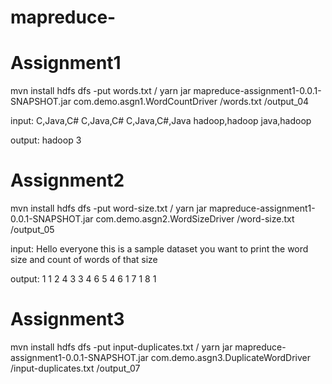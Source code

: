 # mapreduce-

# Assignment1
mvn install
hdfs dfs -put words.txt /
yarn jar mapreduce-assignment1-0.0.1-SNAPSHOT.jar com.demo.asgn1.WordCountDriver /words.txt /output_04

input:
C,Java,C#
C,Java,C#
C,Java,C#,Java
hadoop,hadoop
java,hadoop

output:
hadoop	3



# Assignment2
mvn install
hdfs dfs -put word-size.txt /
yarn jar mapreduce-assignment1-0.0.1-SNAPSHOT.jar com.demo.asgn2.WordSizeDriver /word-size.txt /output_05

input:
Hello everyone this is a sample dataset you want to print the word size and
count of words of that size

output:
1	1
2	4
3	3
4	6
5	4
6	1
7	1
8	1

# Assignment3
mvn install
hdfs dfs -put input-duplicates.txt /
yarn jar mapreduce-assignment1-0.0.1-SNAPSHOT.jar com.demo.asgn3.DuplicateWordDriver /input-duplicates.txt /output_07
